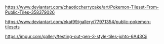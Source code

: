 https://www.deviantart.com/chaoticcherrycake/art/Pokemon-Tileset-From-Public-Tiles-358379026

https://www.deviantart.com/ekat99/gallery/77971354/public-pokemon-tilesets

https://imgur.com/gallery/testing-out-gen-3-style-tiles-johto-6A43Cji